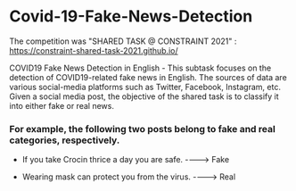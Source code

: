 # Covid-19-Fake-News-Detection

The competition was "SHARED TASK @ CONSTRAINT 2021" :  https://constraint-shared-task-2021.github.io/

COVID19 Fake News Detection in English - This subtask focuses on the detection of COVID19-related fake news in English. 
The sources of data are various social-media platforms such as Twitter, Facebook, Instagram, etc. Given a social media post, 
the objective of the shared task is to classify it into either fake or real news. 

### For example, the following two posts belong to fake and real categories, respectively. 

- If you take Crocin thrice a day you are safe. ----> Fake

- Wearing mask can protect you from the virus. ----> Real
